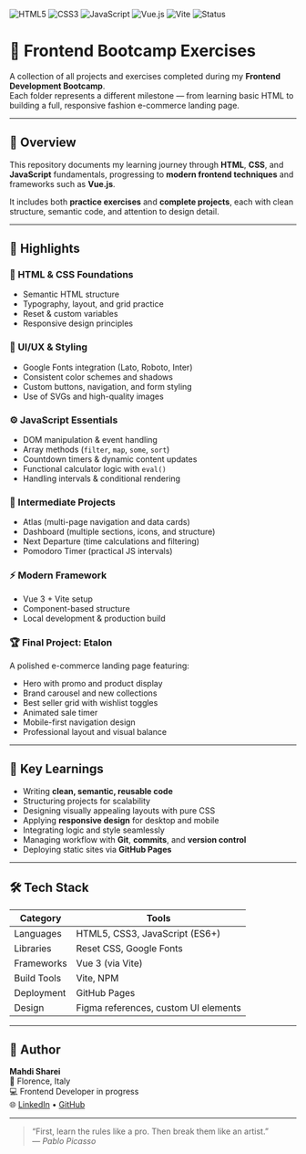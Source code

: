 ![HTML5](https://img.shields.io/badge/HTML5-orange?logo=html5)
![CSS3](https://img.shields.io/badge/CSS3-blue?logo=css3)
![JavaScript](https://img.shields.io/badge/JavaScript-yellow?logo=javascript)
![Vue.js](https://img.shields.io/badge/Vue.js-4FC08D?logo=vue.js)
![Vite](https://img.shields.io/badge/Vite-646CFF?logo=vite)
![Status](https://img.shields.io/badge/Progress-Completed-success)


# 🎨 Frontend Bootcamp Exercises

A collection of all projects and exercises completed during my **Frontend Development Bootcamp**.  
Each folder represents a different milestone — from learning basic HTML to building a full, responsive fashion e-commerce landing page.

---

## 🧭 Overview

This repository documents my learning journey through **HTML**, **CSS**, and **JavaScript** fundamentals, progressing to **modern frontend techniques** and frameworks such as **Vue.js**.

It includes both **practice exercises** and **complete projects**, each with clean structure, semantic code, and attention to design detail.

---

## 🚀 Highlights

### 🧱 HTML & CSS Foundations
- Semantic HTML structure  
- Typography, layout, and grid practice  
- Reset & custom variables  
- Responsive design principles

### 🎨 UI/UX & Styling
- Google Fonts integration (Lato, Roboto, Inter)  
- Consistent color schemes and shadows  
- Custom buttons, navigation, and form styling  
- Use of SVGs and high-quality images

### ⚙️ JavaScript Essentials
- DOM manipulation & event handling  
- Array methods (`filter`, `map`, `some`, `sort`)  
- Countdown timers & dynamic content updates  
- Functional calculator logic with `eval()`  
- Handling intervals & conditional rendering

### 🧭 Intermediate Projects
- Atlas (multi-page navigation and data cards)
- Dashboard (multiple sections, icons, and structure)
- Next Departure (time calculations and filtering)
- Pomodoro Timer (practical JS intervals)

### ⚡ Modern Framework
- Vue 3 + Vite setup
- Component-based structure
- Local development & production build

### 🏆 Final Project: **Etalon**
A polished e-commerce landing page featuring:
- Hero with promo and product display  
- Brand carousel and new collections  
- Best seller grid with wishlist toggles  
- Animated sale timer  
- Mobile-first navigation design  
- Professional layout and visual balance  

---

## 🧠 Key Learnings

- Writing **clean, semantic, reusable code**
- Structuring projects for scalability
- Designing visually appealing layouts with pure CSS
- Applying **responsive design** for desktop and mobile
- Integrating logic and style seamlessly
- Managing workflow with **Git**, **commits**, and **version control**
- Deploying static sites via **GitHub Pages**

---

## 🛠 Tech Stack

| Category | Tools |
|-----------|-------|
| Languages | HTML5, CSS3, JavaScript (ES6+) |
| Libraries | Reset CSS, Google Fonts |
| Frameworks | Vue 3 (via Vite) |
| Build Tools | Vite, NPM |
| Deployment | GitHub Pages |
| Design | Figma references, custom UI elements |

---

## 👤 Author

**Mahdi Sharei**  
📍 Florence, Italy  
💻 Frontend Developer in progress  
🌐 [LinkedIn](https://www.linkedin.com/in/mahdi-sharei-2b2575235/) • [GitHub](https://github.com/mahdisharei)

---

> “First, learn the rules like a pro. Then break them like an artist.”  
> — *Pablo Picasso*